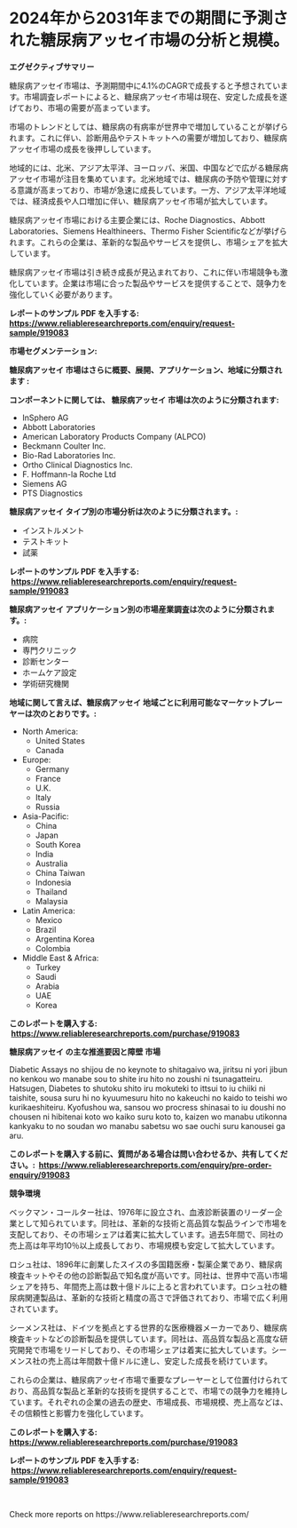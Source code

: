<p><h1>2024年から2031年までの期間に予測された糖尿病アッセイ市場の分析と規模。</h1></p><p><strong>エグゼクティブサマリー</strong></p>
<p><p>糖尿病アッセイ市場は、予測期間中に4.1%のCAGRで成長すると予想されています。市場調査レポートによると、糖尿病アッセイ市場は現在、安定した成長を遂げており、市場の需要が高まっています。</p><p>市場のトレンドとしては、糖尿病の有病率が世界中で増加していることが挙げられます。これに伴い、診断用品やテストキットへの需要が増加しており、糖尿病アッセイ市場の成長を後押ししています。</p><p>地域的には、北米、アジア太平洋、ヨーロッパ、米国、中国などで広がる糖尿病アッセイ市場が注目を集めています。北米地域では、糖尿病の予防や管理に対する意識が高まっており、市場が急速に成長しています。一方、アジア太平洋地域では、経済成長や人口増加に伴い、糖尿病アッセイ市場が拡大しています。</p><p>糖尿病アッセイ市場における主要企業には、Roche Diagnostics、Abbott Laboratories、Siemens Healthineers、Thermo Fisher Scientificなどが挙げられます。これらの企業は、革新的な製品やサービスを提供し、市場シェアを拡大しています。</p><p>糖尿病アッセイ市場は引き続き成長が見込まれており、これに伴い市場競争も激化しています。企業は市場に合った製品やサービスを提供することで、競争力を強化していく必要があります。</p></p>
<p><strong>レポートのサンプル PDF を入手する: <a href="https://www.reliableresearchreports.com/enquiry/request-sample/919083">https://www.reliableresearchreports.com/enquiry/request-sample/919083</a></strong></p>
<p><strong>市場セグメンテーション:</strong></p>
<p><strong> 糖尿病アッセイ 市場はさらに概要、展開、アプリケーション、地域に分類されます :</strong></p>
<p><strong>コンポーネントに関しては、 糖尿病アッセイ 市場は次のように分類されます: &nbsp;</strong></p>
<p><ul><li>InSphero AG</li><li>Abbott Laboratories</li><li>American Laboratory Products Company (ALPCO)</li><li>Beckmann Coulter Inc.</li><li>Bio-Rad Laboratories Inc.</li><li>Ortho Clinical Diagnostics Inc.</li><li>F. Hoffmann-la Roche Ltd</li><li>Siemens AG</li><li>PTS Diagnostics</li></ul></p>
<p><strong> 糖尿病アッセイ タイプ別の市場分析は次のように分類されます。:</strong></p>
<p><ul><li>インストルメント</li><li>テストキット</li><li>試薬</li></ul></p>
<p><strong>レポートのサンプル PDF を入手する: &nbsp;<a href="https://www.reliableresearchreports.com/enquiry/request-sample/919083">https://www.reliableresearchreports.com/enquiry/request-sample/919083</a></strong></p>
<p><strong> 糖尿病アッセイ アプリケーション別の市場産業調査は次のように分類されます。:</strong></p>
<p><ul><li>病院</li><li>専門クリニック</li><li>診断センター</li><li>ホームケア設定</li><li>学術研究機関</li></ul></p>
<p><strong>地域に関して言えば、糖尿病アッセイ 地域ごとに利用可能なマーケットプレーヤーは次のとおりです。:</strong></p>
<p><ul>
    <li>
        North America:
        <ul>
            <li>United States</li>
            <li>Canada</li>
        </ul>
    </li>
    <li>
        Europe:
        <ul>
            <li>Germany</li>
            <li>France</li>
            <li>U.K.</li>
            <li>Italy</li>
            <li>Russia</li>
        </ul>
    </li>
    <li>
        Asia-Pacific:
        <ul>
            <li>China</li>
            <li>Japan</li>
            <li>South Korea</li>
            <li>India</li>
            <li>Australia</li>
            <li>China Taiwan</li>
            <li>Indonesia</li>
            <li>Thailand</li>
            <li>Malaysia</li>
        </ul>
    </li>
    <li>
        Latin America:
        <ul>
            <li>Mexico</li>
            <li>Brazil</li>
            <li>Argentina Korea</li>
            <li>Colombia</li>
        </ul>
    </li>
    <li>
        Middle East & Africa:
        <ul>
            <li>Turkey</li>
            <li>Saudi</li>
            <li>Arabia</li>
            <li>UAE</li>
            <li>Korea</li>
        </ul>
    </li>
    </ul></p>
<p><strong>このレポートを購入する: &nbsp;<a href="https://www.reliableresearchreports.com/purchase/919083">https://www.reliableresearchreports.com/purchase/919083</a></strong></p>
<p><strong>糖尿病アッセイ の主な推進要因と障壁 市場</strong></p>
<p><p>Diabetic Assays no shijou de no keynote to shitagaivo wa, jiritsu ni yori jibun no kenkou wo manabe sou to shite iru hito no zoushi ni tsunagatteiru. Hatsugen, Diabetes to shutoku shito iru mokuteki to ittsui to iu chiiki ni taishite, sousa suru hi no kyuumesuru hito no kakeuchi no kaido to teishi wo kurikaeshiteiru. Kyofushou wa, sansou wo procress shinasai to iu doushi no chousen ni hibitenai koto wo kaiko suru koto to, kaizen wo manabu utikonna kankyaku to no soudan wo manabu sabetsu wo sae ouchi suru kanousei ga aru.</p></p>
<p><strong>このレポートを購入する前に、質問がある場合は問い合わせるか、共有してください。:&nbsp; <a href="https://www.reliableresearchreports.com/enquiry/pre-order-enquiry/919083">https://www.reliableresearchreports.com/enquiry/pre-order-enquiry/919083</a></strong></p>
<p><strong>競争環境</strong></p>
<p><p>ベックマン・コールター社は、1976年に設立され、血液診断装置のリーダー企業として知られています。同社は、革新的な技術と高品質な製品ラインで市場を支配しており、その市場シェアは着実に拡大しています。過去5年間で、同社の売上高は年平均10％以上成長しており、市場規模も安定して拡大しています。</p><p>ロシュ社は、1896年に創業したスイスの多国籍医療・製薬企業であり、糖尿病検査キットやその他の診断製品で知名度が高いです。同社は、世界中で高い市場シェアを持ち、年間売上高は数十億ドルに上ると言われています。ロシュ社の糖尿病関連製品は、革新的な技術と精度の高さで評価されており、市場で広く利用されています。</p><p>シーメンス社は、ドイツを拠点とする世界的な医療機器メーカーであり、糖尿病検査キットなどの診断製品を提供しています。同社は、高品質な製品と高度な研究開発で市場をリードしており、その市場シェアは着実に拡大しています。シーメンス社の売上高は年間数十億ドルに達し、安定した成長を続けています。</p><p>これらの企業は、糖尿病アッセイ市場で重要なプレーヤーとして位置付けられており、高品質な製品と革新的な技術を提供することで、市場での競争力を維持しています。それぞれの企業の過去の歴史、市場成長、市場規模、売上高などは、その信頼性と影響力を強化しています。</p></p>
<p><strong>このレポートを購入する: &nbsp; <a href="https://www.reliableresearchreports.com/purchase/919083">https://www.reliableresearchreports.com/purchase/919083</a></strong></p>
<p><strong>レポートのサンプル PDF を入手する: &nbsp;<a href="https://www.reliableresearchreports.com/enquiry/request-sample/919083">https://www.reliableresearchreports.com/enquiry/request-sample/919083</a></strong><strong></strong></p>
<p>&nbsp;</p>
<p>Check more reports on https://www.reliableresearchreports.com/</p>